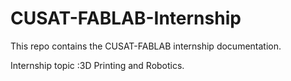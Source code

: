 # CUSAT-FABLAB-Internship
This repo contains the CUSAT-FABLAB internship documentation.

Internship topic :3D Printing and Robotics.
